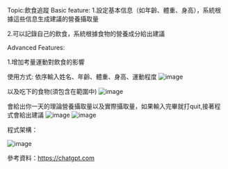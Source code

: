 Topic:飲食追蹤
Basic feature:
1.設定基本信息（如年齡、體重、身高），系統根據這些信息生成建議的營養攝取量

2.可以記錄自己的飲食，系統根據食物的營養成分給出建議

Advanced Features:

1.增加考量運動對飲食的影響

使用方式:
依序輸入姓名、年齡、體重、身高、運動程度
![image](https://github.com/user-attachments/assets/6fb63734-f4c4-46d2-b690-d4e9a41a0757)


以及吃下的食物(須包含在範圍中)
![image](https://github.com/user-attachments/assets/3cf8d71f-9496-46b7-bd85-74dcb9ce937d)

會給出你一天的理論營養攝取量以及實際攝取量，如果輸入完畢就打quit,接著程式會給出建議
![image](https://github.com/user-attachments/assets/1ff7e080-e988-4e3a-b353-c947fb613b58)
![image](https://github.com/user-attachments/assets/a3322b7e-1bc7-424c-9ac3-1896e2af8e7d)

程式架構：


![image](https://github.com/user-attachments/assets/a90f7626-9322-47d9-b497-a3c8cf3b4518)


參考資料：https://chatgpt.com
